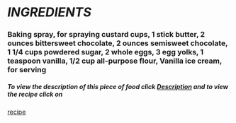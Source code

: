  # _**INGREDIENTS**_
 ### Baking spray, for spraying custard cups, 1 stick butter, 2 ounces bittersweet chocolate, 2 ounces semisweet chocolate, 1 1/4 cups powdered sugar, 2 whole eggs, 3 egg yolks, 1 teaspoon vanilla, 1/2 cup all-purpose flour,  Vanilla ice cream, for serving
 ##### To view the description of this piece of food click [Description](https://vivaanjain.github.io/MasterChef-Junior/) and to view the recipe click on 
 [recipe](https://vivaanjain.github.io/MasterChef-Junior/recipe.md)
